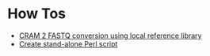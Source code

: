 # How Tos

* [CRAM 2 FASTQ conversion using local reference library](cram2fastq.md)
* [Create stand-alone Perl script](perl_standalone.md)
